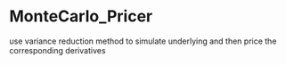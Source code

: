 # MonteCarlo_Pricer
use variance reduction method to simulate underlying and then price the corresponding derivatives
